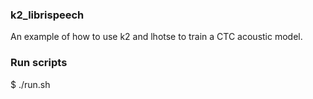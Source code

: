 
### k2_librispeech

An example of how to use k2 and lhotse to train a CTC acoustic model.

### Run scripts

$ ./run.sh

